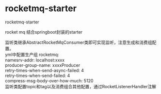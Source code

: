 # rocketmq-starter
rocketmq-starter  
 
 rocket mq 结合springboot封装的starter  
 
 监听类继承AbstractRocketMqConsumer类即可实现监听，注意生成和消费组配置。  
  yml中配置生产组
  rocketmq:  
    namesrv-addr: localhost:xxxx  
    producer-group-name: xxxxProducer  
    retry-times-when-send-async-failed: 4  
    retry-times-when-send-failed: 4  
    compress-msg-body-over-how-much: 5120  
   监听类配置topic和tag以及消费组合其他配置，通过RocketListenerHandler注解
